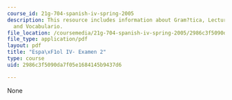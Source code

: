```yaml
---
course_id: 21g-704-spanish-iv-spring-2005
description: This resource includes information about Gram?tica, Lecturas, Pel?cula
  and Vocabulario.
file_location: /coursemedia/21g-704-spanish-iv-spring-2005/2986c3f5090da7f05e1684145b9437d6_MIT21G_704S05_sp4_exam2.pdf
file_type: application/pdf
layout: pdf
title: "Espa\xF1ol IV- Examen 2"
type: course
uid: 2986c3f5090da7f05e1684145b9437d6

---
```

None